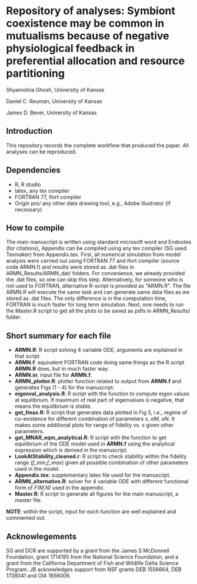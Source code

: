 # Repository of analyses: Symbiont coexistence may be common in mutualisms because of negative physiological feedback in preferential allocation and resource partitioning

Shyamolina Ghosh, University of Kansas 

Daniel C. Reuman, University of Kansas

James D. Bever, University of Kansas


## Introduction

This repository records the complete workflow that produced the paper. All analyses can be reproduced.

## Dependencies

   - R, R studio
   - latex, any tex compiler
   - FORTRAN 77, ifort compiler
   - Origin pro/ any other data drawing tool, e.g., Adobe illustrator (if necessary)
   
## How to compile
 
The main manuscript is written using standard microsoft word and Endnotes (for citations), Appendix can be compiled using any tex compiler (SG used Texmaker) from Appendix.tex. First, all numerical simulation from model analysis were carried out using FORTRAN 77 and ifort compiler (source code ARMN.f) and results were stored as .dat files in ARMN_Results/ARMN_dat/ folders. For convenience, we already provided the .dat files, so one can skip this step. Alternatively, for someone who is not used to FORTRAN, alternative R-script is provided as "ARMN.R". The file ARMN.R will execute the same task and can generate same data files as we stored as .dat files. The only difference is in the computation time, FORTRAN is much faster for long term simulation. Next, one needs to run the Master.R script to get all the plots to be saved as pdfs in ARMN_Results/ folder.

## Short summary for each file
   
   - **ARMN.R**: R script solving 4 variable ODE, arguments are explained in that script.
   - **ARMN.f**: equivalent FORTRAN code doing same things as the R script **ARMN.R** does, but in much faster way.
   - **ARMN.in**: input file for **ARMN.f**.
   - **ARMN_plotter.R**: plotter function related to output from **ARMN.f** and generates Figs (1 - 4) for the manuscript.
   - **eigenval_analysis.R**: R script with the function to compute eigen values at equilibrium. If maximum of real part of eigenvalues is negative, that means the equilibrium is stable.
   - **get_fmax.R**: R script that generates data plotted in Fig 5, i.e., regime of co-existence for different combination of parameters *s*, *aM*, *aN*. It makes some additional plots for range of fidelity vs. *s* given other parameters.
   - **get_MNAR_eqm_analytical.R**: R script with the function to get equilibrium of the ODE model used in **ARMN.f** using the analytical expression which is derived in the manuscript.
   - **LookAtStability_cleaned.r**: R script to check stability within the fidelity range (*f_min,f_max*) given all possible combination of other parameters used in the model.
   - **Appendix.tex**: supplementary latex file used for the manuscript.
   - **ARMN_alternative.R**: solver for 4 variable ODE with different functional form of *F(M,N)* used in the appendix.
   - **Master.R**: R script to generate all figures for the main manuscript, a master file.

**NOTE**: within the script, input for each function are well explained and commented out. 
   
## Acknowlegements 

SG and DCR are supported by a grant from the James S McDonnell Foundation, grant 1714195 from the National Science Foundation, and a grant from the California Department of Fish and Wildlife Delta Science Program. JB acknowledges support from NSF grants DEB 1556664, DEB 1738041 and OIA 1656006.
   
